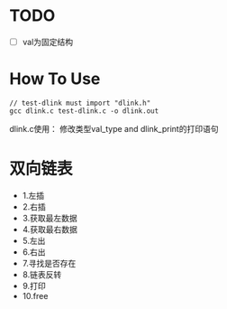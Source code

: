 # TODO

- [ ] val为固定结构

# How To Use

```
// test-dlink must import "dlink.h"
gcc dlink.c test-dlink.c -o dlink.out
```

dlink.c使用： 修改类型val_type and dlink_print的打印语句



# 双向链表

* 1.左插
* 2.右插
* 3.获取最左数据
* 4.获取最右数据
* 5.左出
* 6.右出
* 7.寻找是否存在
* 8.链表反转
* 9.打印
* 10.free
